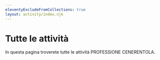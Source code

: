 ```yaml
---
eleventyExcludeFromCollections: true
layout: activity/index.njk
---
```

# Tutte le attività
In questa pagina troverete tutte le attività PROFESSIONE CENERENTOLA.